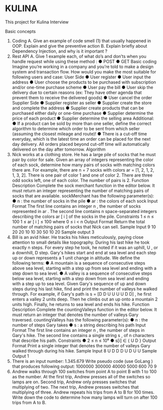 # KULINA
This project for Kulina Interview


Basic concepts
1. Coding
A. Give an example of code smell (1) that usually happened in OOP. Explain and
give the preventive action
B. Explain briefly about Dependency Injection, and why is it important ?
2. Rest API
A. Give 1 example each, of what do’s and don’ts when you handle request while
using these method :
● POST
● GET
Basic coding
Imagine you’re working in a company and you’re told to make a design system and transaction
flow. How would you make the most suitable for following users and case:
User Side
● User register
● User input the address
● User choose the products to be purchased with subscription and/or one-time purchase
scheme
● User pay the bill
● User skip the delivery due to certain reasons (ex: They have other agenda that prevent
them to receive the delivered goods)
● User cancel the order
Supplier Side
● Supplier register as seller
● Supplier create the store and complete the address
● Supplier create products that can be purchased either daily or one-time purchase
● Supplier determine the price of each product
● Supplier determine the selling area
Additional:
● If a product can be sold by more than one seller, define the correct algorithm to
determine which order to be sent from which seller (assuming the closest mileage and
route)!
● There is a cut-off time everyday, which is the latest time an order can be placed for the
next day delivery. All orders placed beyond cut-off time will automatically delivered on
the day after tomorrow.
Algorithm
1. Nick works at a clothing store. He has a large pile of socks that he must pair by color for
sale. Given an array of integers representing the color of each sock, determine how many
pairs of socks with matching colors there are.
For example, there are n = 7 socks with colors ar = [1, 2, 1, 2, 1, 3, 2]. There is one pair of
color 1 and one of color 2. There are three odd socks left, one of each color. The number of
pairs is 2.
Function Description
Complete the sock merchant function in the editor below. It must return an integer
representing the number of matching pairs of socks that are available.
sockMerchant has the following parameter(s):
● n : the number of socks in the pile
● ar : the colors of each sock
Input Format
The first line contains an integer n , the number of socks represented in ar .
The second line contains n space-separated integers describing the colors ar [ i ] of the
socks in the pile.
Constraints
1 ≤ n ≤ 100
1 ≤ ar [ i ] ≤ 100 where 0 ≤ i < n
Output Format
Return the total number of matching pairs of socks that Nick can sell.
Sample Input
9
10 20 20 10 10 30 50 10 20
Sample output
3
2. Bill is an avid hiker. He tracks his hikes meticulously, paying close attention to small details
like topography. During his last hike he took exactly n steps. For every step he took, he
noted if it was an uphill, U , or a downhill, D step. Gary's hikes start and end at sea level
and each step up or down represents a 1 unit change in altitude. We define the following
terms:
● A mountain is a sequence of consecutive steps above sea level, starting with a step
up from sea level and ending with a step down to sea level.
● A valley is a sequence of consecutive steps below sea level, starting with a step
down from sea level and ending with a step up to sea level.
Given Gary's sequence of up and down steps during his last hike, find and print the number
of valleys he walked through.
For example, if Gary's path is s = [D D U U U U D D] , he first enters a valley 2 units deep.
Then he climbs out an up onto a mountain 2 units high. Finally, he returns to sea level and
ends his hike.
Function Description
Complete the countingValleys function in the editor below. It must return an integer that
denotes the number of valleys Gary traversed.
countingValleys has the following parameter(s):
● n : the number of steps Gary takes
● s : a string describing his path
Input Format
The first line contains an integer n , the number of steps in Gary's hike.
The second line contains a single string s , of n characters that describe his path.
Constraints
● 2 ≤ n ≤ 10⁶
● s[i] ∈ { U D }
Output Format
Print a single integer that denotes the number of valleys Gary walked through during his
hike.
Sample Input
8
U D D D U D U U
Sample Output
1
3. There is an input number: 1.345.679
Write pseudo code (use GoLang ) that produces following output:
1000000
300000
40000
5000
600
70
9
4. Andrew walks through 100 switches from point A to point B with 1 to 100 as the number.
At the first trip, Andrew presses all of the switches so lamps are on. Second trip, Andrew
only presses switches that multiplying of two. The next trip, Andrew presses switches
that multiplying of three. Andrew repeats his trips from A to B for 100 times. Write down
the code to determine how many lamps will turn on after 100 trips from A to B.
